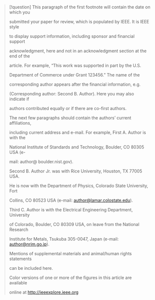 > [!question]
> This paragraph of the first footnote will contain the date on which you
> 
> submitted your paper for review, which is populated by IEEE. It is IEEE style
> 
> to display support information, including sponsor and financial support
> 
> acknowledgment, here and not in an acknowledgment section at the end of the
> 
> article. For example, “This work was supported in part by the U.S.
> 
> Department of Commerce under Grant 123456.” The name of the
> 
> corresponding author appears after the financial information, e.g.
> 
> (Corresponding author: Second B. Author). Here you may also indicate if
> 
> authors contributed equally or if there are co-first authors.
> 
> The next few paragraphs should contain the authors’ current affiliations,
> 
> including current address and e-mail. For example, First A. Author is with the
> 
> National Institute of Standards and Technology, Boulder, CO 80305 USA (e-
> 
> mail: author@ boulder.nist.gov).
> 
> Second B. Author Jr. was with Rice University, Houston, TX 77005 USA.
> 
> He is now with the Department of Physics, Colorado State University, Fort
> 
> Collins, CO 80523 USA (e-mail: author@lamar.colostate.edu).
> 
> Third C. Author is with the Electrical Engineering Department, University
> 
> of Colorado, Boulder, CO 80309 USA, on leave from the National Research
> 
> Institute for Metals, Tsukuba 305-0047, Japan (e-mail: author@nrim.go.jp).
> 
> Mentions of supplemental materials and animal/human rights statements
> 
> can be included here.
> 
> Color versions of one or more of the figures in this article are available
> 
> online at http://ieeexplore.ieee.org






